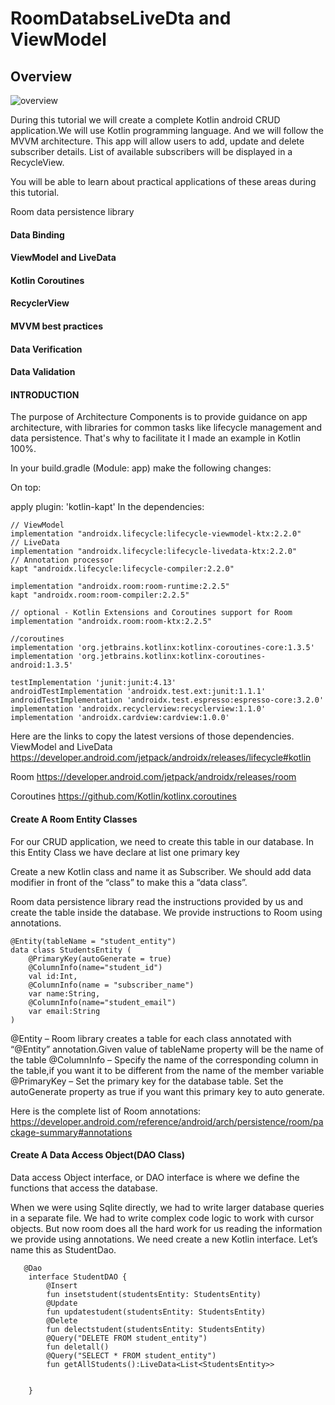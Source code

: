 # RoomDatabseLiveDta and ViewModel
## Overview

![overview](https://user-images.githubusercontent.com/21328787/81494560-66427500-92c7-11ea-8f08-a51e008f47a1.png)

During this tutorial we will create a complete Kotlin android CRUD application.We will use Kotlin programming language. And we will  follow the MVVM architecture. This app will allow users to add, update and delete subscriber details. List of available subscribers will be displayed in a RecycleView.

You will be able to learn about practical applications of these areas during this tutorial.

Room data persistence library
#### Data Binding
#### ViewModel and LiveData
#### Kotlin Coroutines
#### RecyclerView
#### MVVM best practices
#### Data Verification
#### Data Validation

#### INTRODUCTION
The purpose of Architecture Components is to provide guidance on app architecture, with libraries for common tasks like lifecycle management and data persistence. That's why to facilitate it I made an example in Kotlin 100%.

In your build.gradle (Module: app) make the following changes:

On top:

apply plugin: 'kotlin-kapt'
In the dependencies:

    // ViewModel
    implementation "androidx.lifecycle:lifecycle-viewmodel-ktx:2.2.0"
    // LiveData
    implementation "androidx.lifecycle:lifecycle-livedata-ktx:2.2.0"
    // Annotation processor
    kapt "androidx.lifecycle:lifecycle-compiler:2.2.0"

    implementation "androidx.room:room-runtime:2.2.5"
    kapt "androidx.room:room-compiler:2.2.5"

    // optional - Kotlin Extensions and Coroutines support for Room
    implementation "androidx.room:room-ktx:2.2.5"

    //coroutines
    implementation 'org.jetbrains.kotlinx:kotlinx-coroutines-core:1.3.5'
    implementation 'org.jetbrains.kotlinx:kotlinx-coroutines-android:1.3.5'

    testImplementation 'junit:junit:4.13'
    androidTestImplementation 'androidx.test.ext:junit:1.1.1'
    androidTestImplementation 'androidx.test.espresso:espresso-core:3.2.0'
    implementation 'androidx.recyclerview:recyclerview:1.1.0'
    implementation 'androidx.cardview:cardview:1.0.0'

Here are the links to copy the latest versions of those dependencies.
ViewModel and LiveData
https://developer.android.com/jetpack/androidx/releases/lifecycle#kotlin

 Room
https://developer.android.com/jetpack/androidx/releases/room

Coroutines
https://github.com/Kotlin/kotlinx.coroutines


#### Create A Room Entity Classes
For our CRUD application, we need to create this table in our database.
In this Entity Class we have declare at list one primary key

Create a new Kotlin class and name it as Subscriber. We should add data modifier in front of the “class” to make this a “data class”.

Room data persistence library  read the instructions provided by us and create the table inside the database. We provide instructions to Room using annotations.

    @Entity(tableName = "student_entity")
    data class StudentsEntity (
        @PrimaryKey(autoGenerate = true)
        @ColumnInfo(name="student_id")
        val id:Int,
        @ColumnInfo(name = "subscriber_name")
        var name:String,
        @ColumnInfo(name="student_email")
        var email:String
    )
@Entity – Room library creates a table for each class annotated with “@Entity” annotation.Given value of tableName property will be the name of the table
@ColumnInfo – Specify the name of the corresponding column in the table,if you want it to be different from the name of the member variable
@PrimaryKey – Set the primary key for the database table. Set the autoGenerate property as true if you want this primary key to auto generate.
 

Here is the complete list of Room annotations:
https://developer.android.com/reference/android/arch/persistence/room/package-summary#annotations

#### Create A Data Access Object(DAO Class)
Data access Object interface, or DAO interface is where we define the functions that access the database.

When we were using Sqlite directly, we had to write larger database queries in a separate file. We had to write complex code logic to work with cursor objects. But now room does all the hard work for us reading the information we provide using annotations.
We need create a new Kotlin interface. Let’s name this as StudentDao.
   
       @Dao
        interface StudentDAO {
            @Insert
            fun insetstudent(studentsEntity: StudentsEntity)
            @Update
            fun updatestudent(studentsEntity: StudentsEntity)
            @Delete
            fun delectstudent(studentsEntity: StudentsEntity)
            @Query("DELETE FROM student_entity")
            fun deletall()
            @Query("SELECT * FROM student_entity")
            fun getAllStudents():LiveData<List<StudentsEntity>>


        }   

